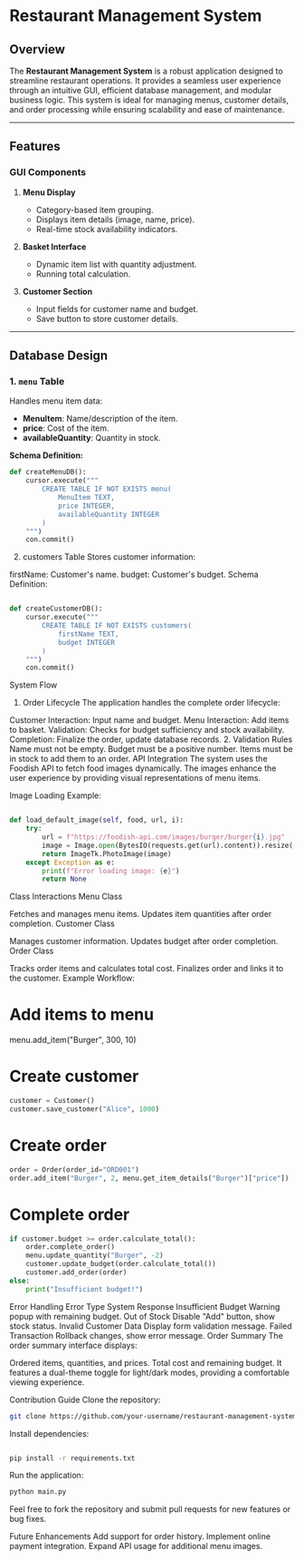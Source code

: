 # Restaurant Management System

## Overview

The **Restaurant Management System** is a robust application designed to streamline restaurant operations. It provides a seamless user experience through an intuitive GUI, efficient database management, and modular business logic. This system is ideal for managing menus, customer details, and order processing while ensuring scalability and ease of maintenance.

---

## Features

### GUI Components

1. **Menu Display**
   - Category-based item grouping.
   - Displays item details (image, name, price).
   - Real-time stock availability indicators.

2. **Basket Interface**
   - Dynamic item list with quantity adjustment.
   - Running total calculation.

3. **Customer Section**
   - Input fields for customer name and budget.
   - Save button to store customer details.

---

## Database Design

### 1. `menu` Table

Handles menu item data:
- **MenuItem**: Name/description of the item.
- **price**: Cost of the item.
- **availableQuantity**: Quantity in stock.

**Schema Definition:**
```python
def createMenuDB():
    cursor.execute("""
        CREATE TABLE IF NOT EXISTS menu(
            MenuItem TEXT,
            price INTEGER,
            availableQuantity INTEGER
        )
    """)
    con.commit()

```
2. customers Table
Stores customer information:

firstName: Customer's name.
budget: Customer's budget.
Schema Definition:

```python

def createCustomerDB():
    cursor.execute("""
        CREATE TABLE IF NOT EXISTS customers(
            firstName TEXT,
            budget INTEGER
        )
    """)
    con.commit()
```
System Flow
1. Order Lifecycle
The application handles the complete order lifecycle:

Customer Interaction: Input name and budget.
Menu Interaction: Add items to basket.
Validation: Checks for budget sufficiency and stock availability.
Completion: Finalize the order, update database records.
2. Validation Rules
Name must not be empty.
Budget must be a positive number.
Items must be in stock to add them to an order.
API Integration
The system uses the Foodish API to fetch food images dynamically. The images enhance the user experience by providing visual representations of menu items.

Image Loading Example:
```python

def load_default_image(self, food, url, i):
    try:
        url = f"https://foodish-api.com/images/burger/burger{i}.jpg"
        image = Image.open(BytesIO(requests.get(url).content)).resize((70, 60))
        return ImageTk.PhotoImage(image)
    except Exception as e:
        print(f"Error loading image: {e}")
        return None
```
Class Interactions
Menu Class

Fetches and manages menu items.
Updates item quantities after order completion.
Customer Class

Manages customer information.
Updates budget after order completion.
Order Class

Tracks order items and calculates total cost.
Finalizes order and links it to the customer.
Example Workflow:


# Add items to menu
menu.add_item("Burger", 300, 10)

# Create customer
```python
customer = Customer()
customer.save_customer("Alice", 1000)
```

# Create order
```python
order = Order(order_id="ORD001")
order.add_item("Burger", 2, menu.get_item_details("Burger")["price"])
```

# Complete order
```python
if customer.budget >= order.calculate_total():
    order.complete_order()
    menu.update_quantity("Burger", -2)
    customer.update_budget(order.calculate_total())
    customer.add_order(order)
else:
    print("Insufficient budget!")
```
Error Handling
Error Type	System Response
Insufficient Budget	Warning popup with remaining budget.
Out of Stock	Disable "Add" button, show stock status.
Invalid Customer Data	Display form validation message.
Failed Transaction	Rollback changes, show error message.
Order Summary
The order summary interface displays:

Ordered items, quantities, and prices.
Total cost and remaining budget.
It features a dual-theme toggle for light/dark modes, providing a comfortable viewing experience.

Contribution Guide
Clone the repository:
```bash
git clone https://github.com/your-username/restaurant-management-system.git
```
Install dependencies:
```bash

pip install -r requirements.txt
```
Run the application:
```bash
python main.py
```
Feel free to fork the repository and submit pull requests for new features or bug fixes.

Future Enhancements
Add support for order history.
Implement online payment integration.
Expand API usage for additional menu images.

